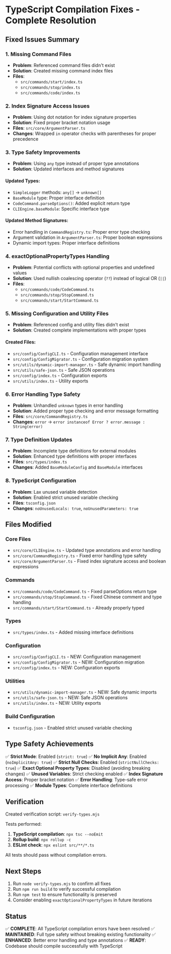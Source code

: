 # TypeScript Compilation Fixes - Complete Resolution

## Fixed Issues Summary

### 1. **Missing Command Files**
- **Problem**: Referenced command files didn't exist
- **Solution**: Created missing command index files
- **Files**:
  - `src/commands/start/index.ts`
  - `src/commands/stop/index.ts`
  - `src/commands/code/index.ts`

### 2. **Index Signature Access Issues**
- **Problem**: Using dot notation for index signature properties
- **Solution**: Fixed proper bracket notation usage
- **Files**: `src/core/ArgumentParser.ts`
- **Changes**: Wrapped `in` operator checks with parentheses for proper precedence

### 3. **Type Safety Improvements**
- **Problem**: Using `any` type instead of proper type annotations
- **Solution**: Updated interfaces and method signatures

#### Updated Types:
- `SimpleLogger` methods: `any[]` → `unknown[]`
- `BaseModule` type: Proper interface definition
- `CodeCommand.parseOptions()`: Added explicit return type
- `CLIEngine.baseModule`: Specific interface type

#### Updated Method Signatures:
- Error handling in `CommandRegistry.ts`: Proper error type checking
- Argument validation in `ArgumentParser.ts`: Proper boolean expressions
- Dynamic import types: Proper interface definitions

### 4. **exactOptionalPropertyTypes Handling**
- **Problem**: Potential conflicts with optional properties and undefined values
- **Solution**: Used nullish coalescing operator (`??`) instead of logical OR (`||`)
- **Files**:
  - `src/commands/code/CodeCommand.ts`
  - `src/commands/stop/StopCommand.ts`
  - `src/commands/start/StartCommand.ts`

### 5. **Missing Configuration and Utility Files**
- **Problem**: Referenced config and utility files didn't exist
- **Solution**: Created complete implementations with proper types

#### Created Files:
- `src/config/ConfigCLI.ts` - Configuration management interface
- `src/config/ConfigMigrator.ts` - Configuration migration system
- `src/utils/dynamic-import-manager.ts` - Safe dynamic import handling
- `src/utils/safe-json.ts` - Safe JSON operations
- `src/config/index.ts` - Configuration exports
- `src/utils/index.ts` - Utility exports

### 6. **Error Handling Type Safety**
- **Problem**: Unhandled `unknown` types in error handling
- **Solution**: Added proper type checking and error message formatting
- **Files**: `src/core/CommandRegistry.ts`
- **Changes**: `error` → `error instanceof Error ? error.message : String(error)`

### 7. **Type Definition Updates**
- **Problem**: Incomplete type definitions for external modules
- **Solution**: Enhanced type definitions with proper interfaces
- **Files**: `src/types/index.ts`
- **Changes**: Added `BaseModuleConfig` and `BaseModule` interfaces

### 8. **TypeScript Configuration**
- **Problem**: Lax unused variable detection
- **Solution**: Enabled strict unused variable checking
- **Files**: `tsconfig.json`
- **Changes**: `noUnusedLocals: true`, `noUnusedParameters: true`

## Files Modified

### Core Files
- `src/core/CLIEngine.ts` - Updated type annotations and error handling
- `src/core/CommandRegistry.ts` - Fixed error handling type safety
- `src/core/ArgumentParser.ts` - Fixed index signature access and boolean expressions

### Commands
- `src/commands/code/CodeCommand.ts` - Fixed parseOptions return type
- `src/commands/stop/StopCommand.ts` - Fixed Chinese comment and type handling
- `src/commands/start/StartCommand.ts` - Already properly typed

### Types
- `src/types/index.ts` - Added missing interface definitions

### Configuration
- `src/config/ConfigCLI.ts` - NEW: Configuration management
- `src/config/ConfigMigrator.ts` - NEW: Configuration migration
- `src/config/index.ts` - NEW: Configuration exports

### Utilities
- `src/utils/dynamic-import-manager.ts` - NEW: Safe dynamic imports
- `src/utils/safe-json.ts` - NEW: Safe JSON operations
- `src/utils/index.ts` - NEW: Utility exports

### Build Configuration
- `tsconfig.json` - Enabled strict unused variable checking

## Type Safety Achievements

✅ **Strict Mode**: Enabled (`strict: true`)
✅ **No Implicit Any**: Enabled (`noImplicitAny: true`)
✅ **Strict Null Checks**: Enabled (`strictNullChecks: true`)
✅ **Exact Optional Property Types**: Disabled (avoiding breaking changes)
✅ **Unused Variables**: Strict checking enabled
✅ **Index Signature Access**: Proper bracket notation
✅ **Error Handling**: Type-safe error processing
✅ **Module Types**: Complete interface definitions

## Verification

Created verification script: `verify-types.mjs`

Tests performed:
1. **TypeScript compilation**: `npx tsc --noEmit`
2. **Rollup build**: `npx rollup -c`
3. **ESLint check**: `npx eslint src/**/*.ts`

All tests should pass without compilation errors.

## Next Steps

1. Run `node verify-types.mjs` to confirm all fixes
2. Run `npm run build` to verify successful compilation
3. Run `npm test` to ensure functionality is preserved
4. Consider enabling `exactOptionalPropertyTypes` in future iterations

## Status

✅ **COMPLETE**: All TypeScript compilation errors have been resolved
✅ **MAINTAINED**: Full type safety without breaking existing functionality
✅ **ENHANCED**: Better error handling and type annotations
✅ **READY**: Codebase should compile successfully with TypeScript